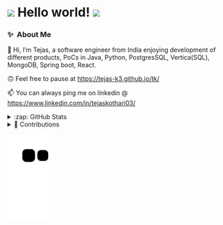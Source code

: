 # <img src="https://github.com/tejas-k3/tejas-k3/blob/main/Assets/Hi.gif" width="29px"> Hello world!&nbsp;<img src="https://github.com/tejas-k3/tejas-k3/blob/main/Assets/Earth.gif" width="24px">

### ✨&nbsp; About Me

👋 Hi, I’m Tejas, a software engineer from India enjoying development of different products, PoCs in Java, Python, PostgresSQL, Vertica(SQL), MongoDB, Spring boot, React.

🙃 Feel free to pause at https://tejas-k3.github.io/tk/

📫 You can always ping me on linkedin @ https://www.linkedin.com/in/tejaskothari03/


<!-- 📊 &nbsp;**This week I spent my time on**

![Wwakatime stats](https://github-readme-stats-taupe-two.vercel.app/api/wakatime?username=tejas-k3&hide_title=true&hide_border=true&langs_count=5&bg_color=00000000&text_color=777)
 
 -->
<details>
  <summary>:zap: GitHub Stats</summary>
<img src="https://github-readme-stats.vercel.app/api?username=tejas-k3&show_icons=true&title_color=fff&icon_color=79ff97&text_color=9f9f9f&bg_color=151515">
</details>

<details>
  <summary>🤯 Contributions</summary>
<p><img src="https://github-readme-streak-stats.herokuapp.com/?user=tejas-k3" alt="Tejas" /></p>
</details>

![Snake animation](https://github.com/tejas-k3/tejas-k3/blob/output/github-contribution-grid-snake.svg)
